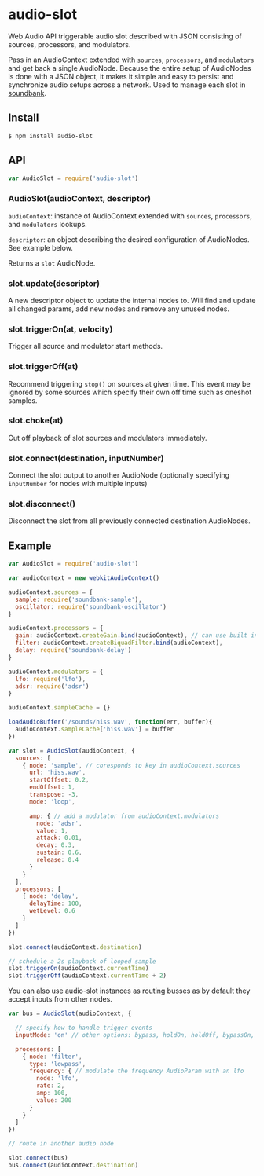 audio-slot
===

Web Audio API triggerable audio slot described with JSON consisting of sources, processors, and modulators. 

Pass in an AudioContext extended with `sources`, `processors`, and `modulators` and get back a single AudioNode. Because the entire setup of AudioNodes is done with a JSON object, it makes it simple and easy to persist and synchronize audio setups across a network. Used to manage each slot in [soundbank](https://github.com/mmckegg/soundbank).

## Install

```bash
$ npm install audio-slot
```

## API

```js
var AudioSlot = require('audio-slot')
```

### AudioSlot(audioContext, descriptor)

`audioContext`: instance of AudioContext extended with `sources`, `processors`, and `modulators` lookups. 

`descriptor`: an object describing the desired configuration of AudioNodes. See example below.

Returns a `slot` AudioNode.

### slot.update(descriptor)

A new descriptor object to update the internal nodes to. Will find and update all changed params, add new nodes and remove any unused nodes.

### slot.triggerOn(at, velocity)

Trigger all source and modulator start methods.

### slot.triggerOff(at)

Recommend triggering `stop()` on sources at given time. This event may be ignored by some sources which specify their own off time such as oneshot samples.

### slot.choke(at)

Cut off playback of slot sources and modulators immediately.

### slot.connect(destination, inputNumber)

Connect the slot output to another AudioNode (optionally specifying `inputNumber` for nodes with multiple inputs)

### slot.disconnect()

Disconnect the slot from all previously connected destination AudioNodes.

## Example

```js
var AudioSlot = require('audio-slot')

var audioContext = new webkitAudioContext()

audioContext.sources = {
  sample: require('soundbank-sample'),
  oscillator: require('soundbank-oscillator')
}

audioContext.processors = {
  gain: audioContext.createGain.bind(audioContext), // can use built in nodes
  filter: audioContext.createBiquadFilter.bind(audioContext),
  delay: require('soundbank-delay')
}

audioContext.modulators = {
  lfo: require('lfo'),
  adsr: require('adsr')
}

audioContext.sampleCache = {}

loadAudioBuffer('/sounds/hiss.wav', function(err, buffer){
  audioContext.sampleCache['hiss.wav'] = buffer
})

var slot = AudioSlot(audioContext, {
  sources: [
    { node: 'sample', // coresponds to key in audioContext.sources
      url: 'hiss.wav',
      startOffset: 0.2,
      endOffset: 1,
      transpose: -3,
      mode: 'loop',

      amp: { // add a modulator from audioContext.modulators
        node: 'adsr',
        value: 1,
        attack: 0.01,
        decay: 0.3,
        sustain: 0.6,
        release: 0.4
      }
    }
  ],
  processors: [
    { node: 'delay',
      delayTime: 100,
      wetLevel: 0.6
    }
  ]
})

slot.connect(audioContext.destination)

// schedule a 2s playback of looped sample
slot.triggerOn(audioContext.currentTime)
slot.triggerOff(audioContext.currentTime + 2)
```

You can also use audio-slot instances as routing busses as by default they accept inputs from other nodes.

```js
var bus = AudioSlot(audioContext, {

  // specify how to handle trigger events
  inputMode: 'on' // other options: bypass, holdOn, holdOff, bypassOn, bypassOff

  processors: [
    { node: 'filter',
      type: 'lowpass',
      frequency: { // modulate the frequency AudioParam with an lfo
        node: 'lfo',
        rate: 2,
        amp: 100,
        value: 200
      }
    }
  ]
})

// route in another audio node

slot.connect(bus)
bus.connect(audioContext.destination)
```